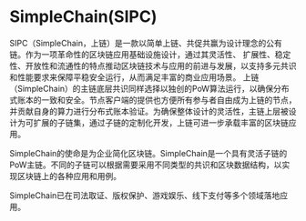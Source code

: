 # 

# SimpleChain(SIPC)

SIPC（SimpleChain，上链）是一款以简单上链、共促共赢为设计理念的公有链。作为一项革命性的区块链应用基础设施设计，通过其灵活性、 扩展性、稳定性、开放性和流通性的特点推动区块链技术与应用的前进与发展，以支持多元共识和性能要求来保障平稳安全运行，从而满足丰富的商业应用场景。
上链（SimpleChain）的主链底层共识同样选择以独创的PoW算法运行，以确保分布式账本的一致和安全。节点客户端的提供也方便所有参与者自由成为上链的节点，并贡献自身的算力进行分布式账本验证。为确保整体设计的灵活性，主链上层被设计为可扩展的子链集，通过子链的定制化开发，上链可进一步承载丰富的区块链应用。

SimpleChain的使命是为企业简化区块链。SimpleChain是一个具有灵活子链的PoW主链。不同的子链可以根据需要采用不同类型的共识和区块数据结构，以实现区块链上的各种应用和用例。

SimpleChain已在司法取证、版权保护、游戏娱乐、线下支付等多个领域落地应用。


